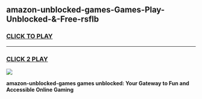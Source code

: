 
## amazon-unblocked-games-Games-Play-Unblocked-&-Free-rsflb
<h3>
<a href="https://premium76.site?title=amazon-unblocked-games&ref=24A">CLICK TO PLAY</a></h3>
<hr>

<h3>
<a href="https://premium76.site?title=amazon-unblocked-games&ref=24A">CLICK 2 PLAY</a>
  
</h3>

<a href="https://premium76.site?title=amazon-unblocked-games&ref=24A"><img src="https://clearcache.store/games.png"></a>


**amazon-unblocked-games games unblocked: Your Gateway to Fun and Accessible Online Gaming**
